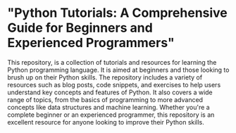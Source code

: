 # "Python Tutorials: A Comprehensive Guide for Beginners and Experienced Programmers"

This repository, is a collection of tutorials and resources for learning the Python programming language. It is aimed at beginners and those looking to brush up on their Python skills. The repository includes a variety of resources such as blog posts, code snippets, and exercises to help users understand key concepts and features of Python. It also covers a wide range of topics, from the basics of programming to more advanced concepts like data structures and machine learning. Whether you're a complete beginner or an experienced programmer, this repository is an excellent resource for anyone looking to improve their Python skills.
